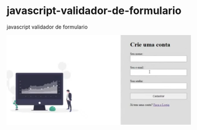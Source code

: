 # javascript-validador-de-formulario
javascript validador de formulario

  <img src="Capturar.PNG" alt="">


